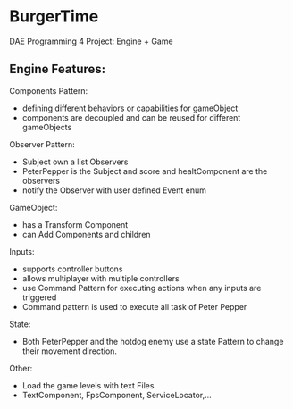 # BurgerTime
DAE Programming 4 Project: Engine + Game

## Engine Features:
Components Pattern: 
- defining different behaviors or capabilities for gameObject
- components are decoupled and can be reused for different gameObjects

Observer Pattern:  
- Subject own a list Observers
- PeterPepper is the Subject and score and healtComponent are the observers
- notify the Observer with user defined Event enum 

GameObject: 
- has a Transform Component 
- can Add Components and children

Inputs: 
- supports controller buttons 
- allows multiplayer with multiple controllers
- use Command Pattern for executing actions when any inputs are triggered
- Command pattern is used to execute all task of Peter Pepper

State:
- Both PeterPepper and the hotdog enemy use a state Pattern to change their movement direction.

Other:
- Load the game levels with text Files
- TextComponent, FpsComponent, ServiceLocator,...
